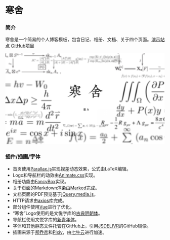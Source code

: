 # 寒舍

### 简介

寒舍是一个简易的个人博客模板，包含日记、相册、文档、关于四个页面。[演示站点](https://land.zilize.cn/)  [GitHub项目](https://github.com/Zilize/HumbleHome)

![首页展示](./static/homepage.png)

### 插件/插画/字体

- 首页使用[Parallax.js](https://github.com/wagerfield/parallax)实现视差动态效果，公式由LaTeX编辑。
- Logo和导航栏的动效由[Animate.css](https://github.com/daneden/animate.css)实现。
- 相册功能由[FancyBox](https://github.com/fancyapps/fancybox)实现。
- 关于页面的Markdown渲染由[Marked](https://github.com/markedjs/marked)完成。
- 文档页面的PDF预览基于[jQuery.media.js](https://github.com/malsup/media/blob/master/jquery.media.js)。
- HTTP请求由[axios](https://github.com/axios/axios)库完成。
- 部分组件使用[Vue](https://cn.vuejs.org/)进行了优化。
- “寒舍”Logo使用的是文悦字库的[古典明朝体](https://wytype.com/typeface/WenYue-GuDianMingChaoTi)。
- 导航栏使用文悦字库的[新青年体](https://wytype.com/typeface/WenYue-XinQingNianTi)。
- 字体和其他静态文件托管在GitHub上，引用[JSDELIVR](https://www.jsdelivr.com/)的GitHub镜像。
- 插画来源于[邦乔彦](http://bangqiaoyan.lofter.com/)和[Pixiv](https://www.pixiv.net/)，由[七牛云](https://www.qiniu.com/)进行加速。

